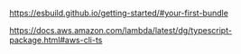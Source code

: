 https://esbuild.github.io/getting-started/#your-first-bundle


https://docs.aws.amazon.com/lambda/latest/dg/typescript-package.html#aws-cli-ts